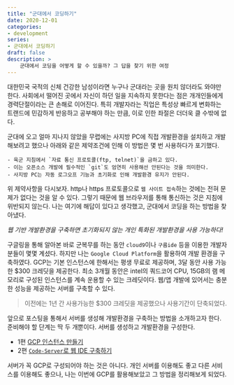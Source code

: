```yaml
---
title: "군대에서 코딩하기"
date: 2020-12-01
categories:
- development
series:
- 군대에서 코딩하기
draft: false
description: >
    군대에서 코딩을 어떻게 할 수 있을까? 그 답을 찾기 위한 여정
---
```


대한민국 국적의 신체 건강한 남성이라면 누구나 군대라는 곳을 원치 않더라도 와야만 한다. 사회에서 떨어진 곳에서 자신이 하던 일을 지속하지 못한다는 점은 개개인들에게 경력단절이라는 큰 손해로 이어진다. 특히 개발자라는 직업은 특성상 빠르게 변화하는 트랜드에 민감하게 반응하고 공부해야 하는 만큼, 이로 인한 좌절은 더더욱 클 수밖에 없다.

군대에 오고 얼마 지나지 않았을 무렵에는 사지방 PC에 직접 개발환경을 설치하고 개발해보려고 했으나 아래와 같은 제약조건에 인해 이 방법은 몇 번 사용하다가 포기했다.

```plaintext
- 육군 지침에서 `자료 통신 프로토콜(ftp, telnet)`을 금하고 있다.
- 이는 오픈소스 개발에 필수적인 `git`도 엄연히 사용해선 안된다는 것을 의미한다.
- 사지방 PC는 자동 로그오프 기능과 초기화로 인해 개발환경 유지가 안된다.
```

위 제약사항을 다시보자. http나 https 프로토콜으로 `웹 사이트 접속`하는 것에는 전혀 문제가 없다는 것을 알 수 있다. 그렇기 때문에 웹 브라우저를 통해 통신하는 것은 지침에 위반되지 않는다. 나는 여기에 해답이 있다고 생각했고, 군대에서 코딩을 하는 방법을 찾아냈다. 

*웹 기반 개발환경을 구축하면 초기화되지 않는 개인 특화된 개발환경을 사용 가능하다!*

구글링을 통해 알아본 바로 군복무를 하는 동안 `cloud9`이나 `구름ide` 등을 이용한 개발자 분들이 몇몇 계셨다. 하지만 나는 `Google Cloud Platform`을 활용하여 개발 환경을 구축하였다. GCP는 기본 인스턴스에 한해서는 평생 무료로 제공하며, 3달 동안 사용 가능한 $300 크레딧을 제공한다. 최소 3개월 동안은 intel의 쿼드코어 CPU, 15GB의 램 메모리로 구성된 인스턴스를 계속 운용할 수 있는 크레딧이다. 웹/앱 개발에 있어서는 충분한 성능을 제공하는 서버를 구축할 수 있다.

> 이전에는 1년 간 사용가능한 $300 크레딧을 제공했으나 사용기간이 단축되었다.

앞으로 포스팅을 통해서 서버를 생성해 개발환경을 구축하는 방법을 소개하고자 한다. 준비해야 할 단계는 딱 두 개뿐이다. 서버를 생성하고 개발환경을 구성한다.

- 1편 [GCP 인스턴스 만들기](../create-gcp-instance)
- 2편 [`Code-Server`로 웹 IDE 구축하기](../build-web-ide-using-code-server)

서버가 꼭 GCP로 구성되어야 하는 것은 아니다. 개인 서버를 이용해도 좋고 다른 서비스를 이용해도 좋으나, 나는 이번에 GCP를 활용해보았고 그 방법을 정리해보게 되었다.
